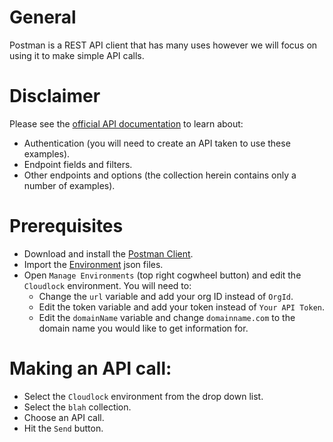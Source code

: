 # General
Postman is a REST API client that has many uses however we will focus on using it to make simple API calls.

# Disclaimer
Please see the [official API documentation](https://docs.umbrella.com/cloudlock-documentation/docs/introduction-to-api-enterprise) to learn about:
* Authentication (you will need to create an API taken to use these examples).
* Endpoint fields and filters.
* Other endpoints and options (the collection herein contains only a number of examples).

# Prerequisites
* Download and install the [Postman Client](https://www.getpostman.com/apps).
* Import the [Environment](https://github.com/CiscoDevNet/cloud-security/blah) json files.
* Open `Manage Environments` (top right cogwheel button) and edit the `Cloudlock` environment. You will need to:
  * Change the `url` variable and add your org ID instead of `OrgId`.
  * Edit the token variable and add your token instead of `Your API Token`.
  * Edit the `domainName` variable and change `domainname.com` to the domain name you would like to get information for.

# Making an API call:
* Select the `Cloudlock` environment from the drop down list.
* Select the `blah` collection.
* Choose an API call.
* Hit the `Send` button.
